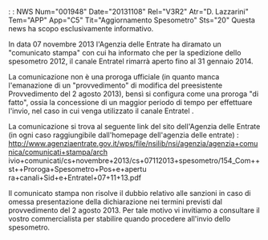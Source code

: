  :  : NWS Num="001948" Date="20131108" Rel="V3R2" Atr="D. Lazzarini" Tem="APP" App="C5" Tit="Aggiornamento Spesometro" Sts="20"
Questa news ha scopo esclusivamente informativo.

In data 07 novembre 2013 l'Agenzia delle Entrate ha diramato un "comunicato stampa"  con cui ha informato che per la spedizione dello spesometro 2012, il canale Entratel rimarrà aperto fino al 31
gennaio 2014.

La comunicazione non è una proroga ufficiale (in quanto manca l'emanazione di un "provvedimento" di
modifica del preesistente  Provvedimento del 2 agosto 2013), bensì si configura come una proroga "di
fatto", ossia  la concessione di un maggior periodo di tempo per effettuare l'invio, nel caso in cui
venga utilizzato il canale Entratel .

La comunicazione si trova al seguente link del sito dell'Agenzia delle Entrate (in ogni caso raggiungibile dall'homepage dell'agenzia delle entrate) : 
http://www.agenziaentrate.gov.it/wps/file/nsilib/nsi/agenzia/agenzia+comunica/comunicati+stampa/arch
ivio+comunicati/cs+novembre+2013/cs+07112013+spesometro/154_Com++st++Proroga+Spesometro+Pos+e+apertu
ra+canali+Sid+e+Entratel+07+11+13.pdf

Il comunicato stampa non risolve il dubbio relativo alle sanzioni in caso di omessa presentazione della dichiarazione nei termini previsti dal provvedimento del 2 agosto 2013. Per tale
motivo  vi invitiamo a consultare  il vostro commercialista per stabilire quando procedere all'invio
dello spesometro.
